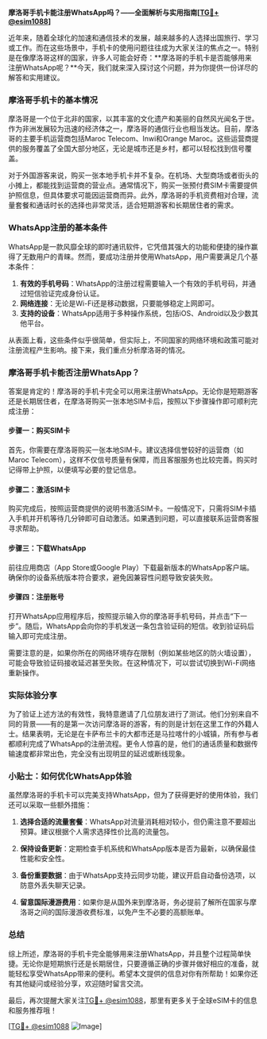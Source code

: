 **摩洛哥手机卡能注册WhatsApp吗？——全面解析与实用指南[[TG💪+ @esim1088](https://t.me/s/esim1088)]**

近年来，随着全球化的加速和通信技术的发展，越来越多的人选择出国旅行、学习或工作。而在这些场景中，手机卡的使用问题往往成为大家关注的焦点之一。特别是在像摩洛哥这样的国家，许多人可能会好奇：**摩洛哥的手机卡是否能够用来注册WhatsApp呢？**今天，我们就来深入探讨这个问题，并为你提供一份详尽的解答和实用建议。

### 摩洛哥手机卡的基本情况

摩洛哥是一个位于北非的国家，以其丰富的文化遗产和美丽的自然风光闻名于世。作为非洲发展较为迅速的经济体之一，摩洛哥的通信行业也相当发达。目前，摩洛哥的主要手机运营商包括Maroc Telecom、Inwi和Orange Maroc。这些运营商提供的服务覆盖了全国大部分地区，无论是城市还是乡村，都可以轻松找到信号覆盖。

对于外国游客来说，购买一张本地手机卡并不复杂。在机场、大型商场或者街头的小摊上，都能找到运营商的营业点。通常情况下，购买一张预付费SIM卡需要提供护照信息，但具体要求可能因运营商而异。此外，摩洛哥的手机资费相对合理，流量套餐和通话时长的选择也非常灵活，适合短期游客和长期居住者的需求。

### WhatsApp注册的基本条件

WhatsApp是一款风靡全球的即时通讯软件，它凭借其强大的功能和便捷的操作赢得了无数用户的青睐。然而，要成功注册并使用WhatsApp，用户需要满足几个基本条件：

1. **有效的手机号码**：WhatsApp的注册过程需要输入一个有效的手机号码，并通过短信验证完成身份认证。
2. **网络连接**：无论是Wi-Fi还是移动数据，只要能够稳定上网即可。
3. **支持的设备**：WhatsApp适用于多种操作系统，包括iOS、Android以及少数其他平台。

从表面上看，这些条件似乎很简单，但实际上，不同国家的网络环境和政策可能对注册流程产生影响。接下来，我们重点分析摩洛哥的情况。

### 摩洛哥手机卡能否注册WhatsApp？

答案是肯定的！摩洛哥的手机卡完全可以用来注册WhatsApp。无论你是短期游客还是长期居住者，在摩洛哥购买一张本地SIM卡后，按照以下步骤操作即可顺利完成注册：

#### 步骤一：购买SIM卡
首先，你需要在摩洛哥购买一张本地SIM卡。建议选择信誉较好的运营商（如Maroc Telecom），这样不仅信号质量有保障，而且客服服务也比较完善。购买时记得带上护照，以便填写必要的登记信息。

#### 步骤二：激活SIM卡
购买完成后，按照运营商提供的说明书激活SIM卡。一般情况下，只需将SIM卡插入手机并开机等待几分钟即可自动激活。如果遇到问题，可以直接联系运营商客服寻求帮助。

#### 步骤三：下载WhatsApp
前往应用商店（App Store或Google Play）下载最新版本的WhatsApp客户端。确保你的设备系统版本符合要求，避免因兼容性问题导致安装失败。

#### 步骤四：注册账号
打开WhatsApp应用程序后，按照提示输入你的摩洛哥手机号码，并点击“下一步”。随后，WhatsApp会向你的手机发送一条包含验证码的短信。收到验证码后输入即可完成注册。

需要注意的是，如果你所在的网络环境存在限制（例如某些地区的防火墙设置），可能会导致验证码接收延迟甚至失败。在这种情况下，可以尝试切换到Wi-Fi网络重新操作。

### 实际体验分享

为了验证上述方法的有效性，我特意邀请了几位朋友进行了测试。他们分别来自不同的背景——有的是第一次访问摩洛哥的游客，有的则是计划在这里工作的外籍人士。结果表明，无论是在卡萨布兰卡的大都市还是马拉喀什的小城镇，所有参与者都顺利完成了WhatsApp的注册流程。更令人惊喜的是，他们的通话质量和数据传输速度都非常出色，完全没有出现明显的延迟或断线现象。

### 小贴士：如何优化WhatsApp体验

虽然摩洛哥的手机卡可以完美支持WhatsApp，但为了获得更好的使用体验，我们还可以采取一些额外措施：

1. **选择合适的流量套餐**：WhatsApp对流量消耗相对较小，但仍需注意不要超出预算。建议根据个人需求选择性价比高的流量包。
   
2. **保持设备更新**：定期检查手机系统和WhatsApp版本是否为最新，以确保最佳性能和安全性。
   
3. **备份重要数据**：由于WhatsApp支持云同步功能，建议开启自动备份选项，以防意外丢失聊天记录。

4. **留意国际漫游费用**：如果你是从国外来到摩洛哥，务必提前了解所在国家与摩洛哥之间的国际漫游收费标准，以免产生不必要的高额账单。

### 总结

综上所述，摩洛哥的手机卡完全能够用来注册WhatsApp，并且整个过程简单快捷。无论你是短期旅行还是长期居住，只要遵循正确的步骤并做好相应的准备，就能轻松享受WhatsApp带来的便利。希望本文提供的信息对你有所帮助！如果你还有其他疑问或经验分享，欢迎随时留言交流。

最后，再次提醒大家关注[TG💪+ @esim1088](https://t.me/s/esim1088)，那里有更多关于全球eSIM卡的信息和服务推荐哦！

[[TG💪+ @esim1088](https://t.me/s/esim1088) ![Image](https://i.postimg.cc/4NQfJmqS/Snipaste-2025-05-13-00-14-12.png)]